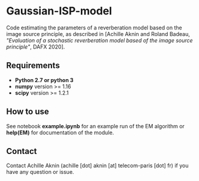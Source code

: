 Gaussian-ISP-model
===

Code estimating the parameters of a reverberation model based on the image source principle, as described in [Achille Aknin and Roland Badeau, _"Evaluation of a stochastic reverberation model based of the image source principle"_, DAFX 2020].

Requirements
-------------
  - **Python 2.7 or python 3**
  - **numpy** version >= 1.16
  - **scipy** version >= 1.2.1

How to use
-------------
  See notebook **example.ipynb** for an example run of the EM algorithm or **help(EM)** for documentation of the module.
  
Contact
-------------
  Contact Achille Aknin (achille [dot] aknin [at] telecom-paris [dot] fr) if you have any question or issue.
